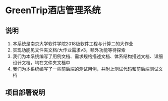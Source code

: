 # GreenTrip酒店管理系统

## 说明

1. 本系统是南京大学软件学院2018级软件工程与计算二的大作业
2. 实现功能见文件夹文档/大作业需求v3，额外功能等待探索
3. 我们为本系统编写了用例文档、需求规格描述文档、体系结构描述文档、详细设计文档，均在文件夹文档中
4. 我们为本系统编写了一些前后端的测试用例，并附上测试代码和前后端测试文档



## 项目部署说明



